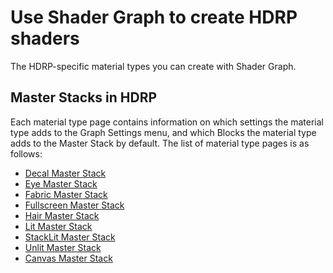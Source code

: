 # Use Shader Graph to create HDRP shaders

The HDRP-specific material types you can create with Shader Graph.

## Master Stacks in HDRP

Each material type page contains information on which settings the material type adds to the Graph Settings menu, and which Blocks the material type adds to the Master Stack by default. The list of material type pages is as follows:

* [Decal Master Stack](decal-master-stack-reference.md)
* [Eye Master Stack](eye-master-stack-reference.md)
* [Fabric Master Stack](fabric-master-stack-reference.md)
* [Fullscreen Master Stack](fullscreen-master-stack-reference.md)
* [Hair Master Stack](hair-master-stack-reference.md)
* [Lit Master Stack](lit-master-stack-reference.md)
* [StackLit Master Stack](stacklit-master-stack-reference.md)
* [Unlit Master Stack](unlit-master-stack-reference.md)
* [Canvas Master Stack](canvas-master-stack-reference.md)

